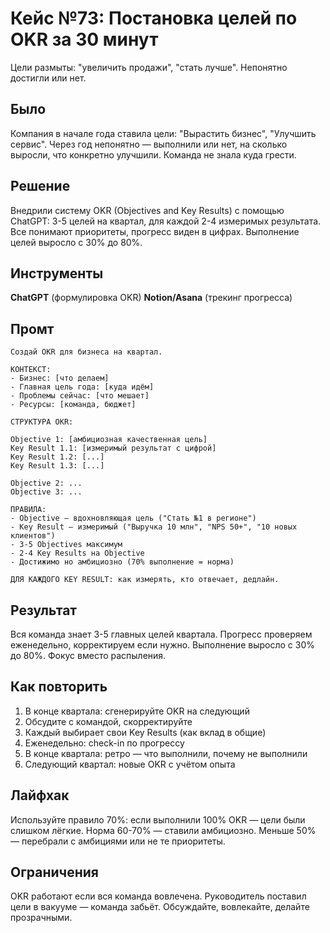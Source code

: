 # Кейс №73: Постановка целей по OKR за 30 минут

Цели размыты: "увеличить продажи", "стать лучше". Непонятно достигли или нет.

## Было

Компания в начале года ставила цели: "Вырастить бизнес", "Улучшить сервис". Через год непонятно — выполнили или нет, на сколько выросли, что конкретно улучшили. Команда не знала куда грести.

## Решение

Внедрили систему OKR (Objectives and Key Results) с помощью ChatGPT: 3-5 целей на квартал, для каждой 2-4 измеримых результата. Все понимают приоритеты, прогресс виден в цифрах. Выполнение целей выросло с 30% до 80%.

## Инструменты

**ChatGPT** (формулировка OKR)
**Notion/Asana** (трекинг прогресса)

## Промт

```
Создай OKR для бизнеса на квартал.

КОНТЕКСТ:
- Бизнес: [что делаем]
- Главная цель года: [куда идём]
- Проблемы сейчас: [что мешает]
- Ресурсы: [команда, бюджет]

СТРУКТУРА OKR:

Objective 1: [амбициозная качественная цель]
Key Result 1.1: [измеримый результат с цифрой]
Key Result 1.2: [...]
Key Result 1.3: [...]

Objective 2: ...
Objective 3: ...

ПРАВИЛА:
- Objective — вдохновляющая цель ("Стать №1 в регионе")
- Key Result — измеримый ("Выручка 10 млн", "NPS 50+", "10 новых клиентов")
- 3-5 Objectives максимум
- 2-4 Key Results на Objective
- Достижимо но амбициозно (70% выполнение = норма)

ДЛЯ КАЖДОГО KEY RESULT: как измерять, кто отвечает, дедлайн.
```

## Результат

Вся команда знает 3-5 главных целей квартала. Прогресс проверяем еженедельно, корректируем если нужно. Выполнение выросло с 30% до 80%. Фокус вместо распыления.

## Как повторить

1. В конце квартала: сгенерируйте OKR на следующий
2. Обсудите с командой, скорректируйте
3. Каждый выбирает свои Key Results (как вклад в общие)
4. Еженедельно: check-in по прогрессу
5. В конце квартала: ретро — что выполнили, почему не выполнили
6. Следующий квартал: новые OKR с учётом опыта

## Лайфхак

Используйте правило 70%: если выполнили 100% OKR — цели были слишком лёгкие. Норма 60-70% — ставили амбициозно. Меньше 50% — перебрали с амбициями или не те приоритеты.

## Ограничения

OKR работают если вся команда вовлечена. Руководитель поставил цели в вакууме — команда забьёт. Обсуждайте, вовлекайте, делайте прозрачными.
